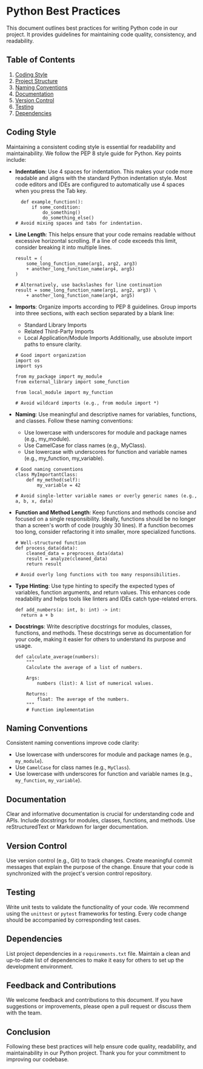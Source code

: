 # Python Best Practices

This document outlines best practices for writing Python code in our project. It provides guidelines for maintaining code quality, consistency, and readability.

## Table of Contents

1. [Coding Style](#coding-style)
2. [Project Structure](#project-structure)
3. [Naming Conventions](#naming-conventions)
4. [Documentation](#documentation)
5. [Version Control](#version-control)
6. [Testing](#testing)
7. [Dependencies](#dependencies)

## Coding Style

Maintaining a consistent coding style is essential for readability and maintainability. We follow the PEP 8 style guide for Python. Key points include:

- **Indentation**: Use 4 spaces for indentation. This makes your code more readable and aligns with the standard Python indentation style. Most code editors and IDEs are configured to automatically use 4 spaces when you press the Tab key.
  
  ```
    def example_function():
        if some_condition:
            do_something()
            do_something_else()
  # Avoid mixing spaces and tabs for indentation.
  ```

- **Line Length**: This helps ensure that your code remains readable without excessive horizontal scrolling. If a line of code exceeds this limit, consider breaking it into multiple lines.
  
  ```
  result = (
      some_long_function_name(arg1, arg2, arg3)
      + another_long_function_name(arg4, arg5)
  )
  
  # Alternatively, use backslashes for line continuation
  result = some_long_function_name(arg1, arg2, arg3) \
      + another_long_function_name(arg4, arg5)

  ```
- **Imports**: Organize imports according to PEP 8 guidelines. Group imports into three sections, with each section separated by a blank line:

    * Standard Library Imports
    * Related Third-Party Imports
    * Local Application/Module Imports
    Additionally, use absolute import paths to ensure clarity.

    ```
    # Good import organization
    import os
    import sys
    
    from my_package import my_module
    from external_library import some_function
    
    from local_module import my_function
    
    # Avoid wildcard imports (e.g., from module import *)

    ```
- **Naming**: Use meaningful and descriptive names for variables, functions, and classes. Follow these naming conventions:

  * Use lowercase with underscores for module and package names (e.g., my_module).
  * Use CamelCase for class names (e.g., MyClass).
  * Use lowercase with underscores for function and variable names (e.g., my_function, my_variable).
    
  ```
  # Good naming conventions
  class MyImportantClass:
      def my_method(self):
          my_variable = 42
  
  # Avoid single-letter variable names or overly generic names (e.g., a, b, x, data)

  ```

- **Function and Method Length**: Keep functions and methods concise and focused on a single responsibility. Ideally, functions should be no longer than a screen's worth of code (roughly 30 lines). If a function becomes too long, consider refactoring it into smaller, more specialized functions.
  
  ```
  # Well-structured function
  def process_data(data):
      cleaned_data = preprocess_data(data)
      result = analyze(cleaned_data)
      return result
  
  # Avoid overly long functions with too many responsibilities.

  ```

- **Type Hinting**: Use type hinting to specify the expected types of variables, function arguments, and return values. This enhances code readability and helps tools like linters and IDEs catch type-related errors.

  ```
  def add_numbers(a: int, b: int) -> int:
    return a + b
  ```

- **Docstrings**: Write descriptive docstrings for modules, classes, functions, and methods. These docstrings serve as documentation for your code, making it easier for others to understand its purpose and usage.

  ```
  def calculate_average(numbers):
      """
      Calculate the average of a list of numbers.
  
      Args:
          numbers (list): A list of numerical values.
  
      Returns:
          float: The average of the numbers.
      """
      # Function implementation
  ```









## Naming Conventions

Consistent naming conventions improve code clarity:

- Use lowercase with underscores for module and package names (e.g., `my_module`).
- Use `CamelCase` for class names (e.g., `MyClass`).
- Use lowercase with underscores for function and variable names (e.g., `my_function`, `my_variable`).

## Documentation

Clear and informative documentation is crucial for understanding code and APIs. Include docstrings for modules, classes, functions, and methods. Use reStructuredText or Markdown for larger documentation.

## Version Control

Use version control (e.g., Git) to track changes. Create meaningful commit messages that explain the purpose of the change. Ensure that your code is synchronized with the project's version control repository.

## Testing

Write unit tests to validate the functionality of your code. We recommend using the `unittest` or `pytest` frameworks for testing. Every code change should be accompanied by corresponding test cases.

## Dependencies

List project dependencies in a `requirements.txt` file. Maintain a clean and up-to-date list of dependencies to make it easy for others to set up the development environment.

## Feedback and Contributions

We welcome feedback and contributions to this document. If you have suggestions or improvements, please open a pull request or discuss them with the team.

## Conclusion

Following these best practices will help ensure code quality, readability, and maintainability in our Python project. Thank you for your commitment to improving our codebase.


